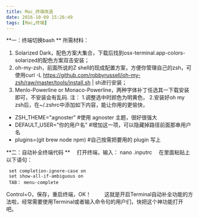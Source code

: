 ```yaml
---
title: Mac_终端改造
date: 2016-10-09 15:26:49
tags: [Mac,终端]
---
```


**一：终端切换bash **
	 所需材料：
  1. Solarized Dark，配色方案大集合，下载后找到osx-terminal.app-colors-solarized的配色方案双击安装；
  2. oh-my-zsh，前面所说的Z shell的现成配置方案，方便你管理自己的zsh，可使用curl -L https://github.com/robbyrussell/oh-my-zsh/raw/master/tools/install.sh | sh进行安装；
  3. Menlo-Powerline or Monaco-Powerline，两种字体补丁任选其一下载安装即可，不安装会有乱码.
	注：
	<!-- more-->
1.调整选中时颜色为明黄色，
2.安装好oh my zsh后，在~/.zshrc中添加如下内容，能让你用的更愉快，
* ZSH_THEME="agnoster"  #使用 agnoster 主题，很好很强大
* DEFAULT_USER="你的用户名"     #增加这一项，可以隐藏掉路径前面那串用户名
* plugins=(git brew node npm)   #自己按需把要用的 plugin 写上

**二：自动补全终端代码 **
　打开终端，输入： nano .inputrc
　在里面粘贴上以下语句：

     set completion-ignore-case on
     set show-all-if-ambiguous on
     TAB： menu-complete   
 Control+O，保存，重启终端，OK！
　　  这就是开启Terminal自动补全功能的方法啦，经常需要使用Terminal或者输入命令句的用户们，快把这个神功能打开吧。
